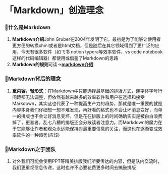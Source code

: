 # 「Markdown」创造理念
### 🚩什么是Markdown
1. **Markdown介绍**John Gruber在2004年发明了它，最初是为了能够让使用者更方便的转换xhml或者是html文档，但是随后在其它领域得到了更广泛的应用，今天有很多软件（如飞书 notion typora等效率软件、vs code notebook这样的代码编辑器）都使用或借鉴了Markdown的思路
2. **Markdown的规则**可读->**[markdown介绍](https://www.bilibili.com/video/BV1hG411p7fX/?spm_id_from=333.1007.top_right_bar_window_custom_collection.content.click&vd_source=a53694399a591711b5b6fddd1ee60075)**
### 🚩Markdown背后的理念
1. **重内容，轻形式**：在Markdown中只能选择最基础的排版方式，连字体字号行间距都无法调整，但依然有越来越多的效率软件和用户在选择和接受Markdown，其实这也代表了一种提高生产力的趋势，那就是唯一重要的就是内容本身我们仔细想一想不难发现，再好看的格式也不会让坏消息变好，而单一的排版也不会让好消息变坏，但是花在排版上的时间确确实实是被白白浪费掉了，更甚者，乱七八糟的排版还会分散读者注意力。而Markdown的魔力在于它能够让作者和观众永远能保持对最重要信息的关注，而这也在逐渐变成效率软件的一种趋势(应该)
### 🚩Markdown之于团队
1. 对外我们可能会使用PPT等精美排版我们所要传达的内容，但是队内交流时，我们更重视信息传递，这时也许不必要花费更多时间去搞鼓排版

